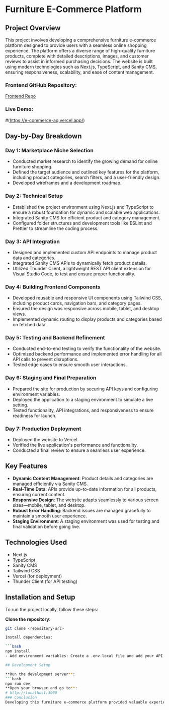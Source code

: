 # Furniture E-Commerce Platform

## Project Overview
This project involves developing a comprehensive furniture e-commerce platform designed to provide users with a seamless online shopping experience. The platform offers a diverse range of high-quality furniture products, complete with detailed descriptions, images, and customer reviews to assist in informed purchasing decisions. The website is built using modern technologies such as Next.js, TypeScript, and Sanity CMS, ensuring responsiveness, scalability, and ease of content management.

### Frontend GitHub Repository:
[Frontend Repo](#)

### Live Demo:
#(https://e-commerce-aq.vercel.app/)

## Day-by-Day Breakdown

### Day 1: Marketplace Niche Selection
- Conducted market research to identify the growing demand for online furniture shopping.
- Defined the target audience and outlined key features for the platform, including product categories, search filters, and a user-friendly design.
- Developed wireframes and a development roadmap.

### Day 2: Technical Setup
- Established the project environment using Next.js and TypeScript to ensure a robust foundation for dynamic and scalable web applications.
- Integrated Sanity CMS for efficient product and category management.
- Configured folder structures and development tools like ESLint and Prettier to streamline the coding process.

### Day 3: API Integration
- Designed and implemented custom API endpoints to manage product data and categories.
- Integrated Sanity CMS APIs to dynamically fetch product details.
- Utilized Thunder Client, a lightweight REST API client extension for Visual Studio Code, to test and ensure proper functionality.

### Day 4: Building Frontend Components
- Developed reusable and responsive UI components using Tailwind CSS, including product cards, navigation bars, and category pages.
- Ensured the design was responsive across mobile, tablet, and desktop views.
- Implemented dynamic routing to display products and categories based on fetched data.

### Day 5: Testing and Backend Refinement
- Conducted end-to-end testing to verify the functionality of the website.
- Optimized backend performance and implemented error handling for all API calls to prevent disruptions.
- Tested edge cases to ensure smooth user interactions.

### Day 6: Staging and Final Preparation
- Prepared the site for production by securing API keys and configuring environment variables.
- Deployed the application to a staging environment to simulate a live setting.
- Tested functionality, API integrations, and responsiveness to ensure readiness for launch.

### Day 7: Production Deployment
- Deployed the website to Vercel.
- Verified the live application's performance and functionality.
- Conducted a final review to ensure a seamless user experience.

## Key Features
- **Dynamic Content Management**: Product details and categories are managed efficiently via Sanity CMS.
- **Real-Time Data**: APIs provide up-to-date information for all products, ensuring current content.
- **Responsive Design**: The website adapts seamlessly to various screen sizes—mobile, tablet, and desktop.
- **Robust Error Handling**: Backend issues are managed gracefully to maintain a smooth user experience.
- **Staging Environment**: A staging environment was used for testing and final validation before going live.

## Technologies Used
- Next.js
- TypeScript
- Sanity CMS
- Tailwind CSS
- Vercel (for deployment)
- Thunder Client (for API testing)

## Installation and Setup
To run the project locally, follow these steps:

**Clone the repository**:
   ```bash
   git clone <repository-url>

 Install dependencies:

```bash
npm install
- Add environment variables: Create a .env.local file and add your API keys and credentials.

## Development Setup

**Run the development server**:
```bash
npm run dev
**Open your browser and go to**:
# http://localhost:3000
### Conclusion
Developing this furniture e-commerce platform provided valuable experience in utilizing modern tools like Next.js, TypeScript, and Sanity CMS. The focus was on creating a user-friendly, responsive, and scalable website, adhering to best practices. This project enhanced development skills and offered an opportunity to work on a real-world application, from initial planning to deployment.



